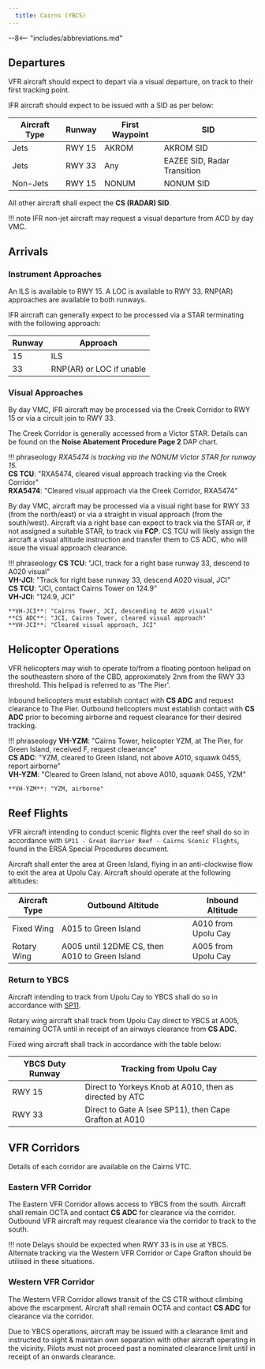 ```yaml
---
  title: Cairns (YBCS)
---
```


--8<-- "includes/abbreviations.md"

## Departures
VFR aircraft should expect to depart via a visual departure, on track to their first tracking point.

IFR aircraft should expect to be issued with a SID as per below:

| Aircraft Type | Runway | First Waypoint | SID |
| --- | --- | --- | --- |
| Jets | RWY 15 | AKROM | AKROM SID |
| Jets | RWY 33 | Any | EAZEE SID, Radar Transition |
| Non-Jets | RWY 15 | NONUM | NONUM SID |

All other aircraft shall expect the **CS (RADAR) SID**.

!!! note
    IFR non-jet aircraft may request a visual departure from ACD by day VMC.

## Arrivals
### Instrument Approaches
An ILS is available to RWY 15. A LOC is available to RWY 33. RNP(AR) approaches are available to both runways.

IFR aircraft can generally expect to be processed via a STAR terminating with the following approach:

| Runway | Approach |
| --- | --- |
| 15 | ILS |
| 33 | RNP(AR) or LOC if unable |

### Visual Approaches
By day VMC, IFR aircraft may be processed via the Creek Corridor to RWY 15 or via a circuit join to RWY 33.

The Creek Corridor is generally accessed from a Victor STAR. Details can be found on the **Noise Abatement Procedure Page 2** DAP chart. 

!!! phraseology
    *RXA5474 is tracking via the NONUM Victor STAR for runway 15.*  
    **CS TCU**: "RXA5474, cleared visual approach tracking via the Creek Corridor"  
    **RXA5474**: "Cleared visual approach via the Creek Corridor, RXA5474" 

By day VMC, aircraft may be processed via a visual right base for RWY 33 (from the north/east) or via a straight in visual approach (from the south/west). Aircraft via a right base can expect to track via the STAR or, if not assigned a suitable STAR, to track via **FCP**. CS TCU will likely assign the aircraft a visual altitude instruction and transfer them to CS ADC, who will issue the visual approach clearance.

!!! phraseology
    **CS TCU**: "JCI, track for a right base runway 33, descend to A020 visual"  
    **VH-JCI**: "Track for right base runway 33, descend A020 visual, JCI"  
    **CS TCU**: "JCI, contact Cairns Tower on 124.9"  
    **VH-JCI**: "124.9, JCI"  

    **VH-JCI**: "Cairns Tower, JCI, descending to A020 visual"  
    **CS ADC**: "JCI, Cairns Tower, cleared visual approach"  
    **VH-JCI**: "Cleared visual approach, JCI"

## Helicopter Operations
VFR helicopters may wish to operate to/from a floating pontoon helipad on the southeastern shore of the CBD, approximately 2nm from the RWY 33 threshold. This helipad is referred to as 'The Pier'.

Inbound helicopters must establish contact with **CS ADC** and request clearance to The Pier. Outbound helicopters must establish contact with **CS ADC** prior to becoming airborne and request clearance for their desired tracking.

!!! phraseology
    **VH-YZM**: "Cairns Tower, helicopter YZM, at The Pier, for Green Island, received F, request cleaerance"  
    **CS ADC**: "YZM, cleared to Green Island, not above A010, squawk 0455, report airborne"  
    **VH-YZM**: "Cleared to Green Island, not above A010, squawk 0455, YZM"  
    
    **VH-YZM**: "YZM, airborne"

## Reef Flights
VFR aircraft intending to conduct scenic flights over the reef shall do so in accordance with `SP11 - Great Barrier Reef - Cairns Scenic Flights`, found in the ERSA Special Procedures document.

Aircraft shall enter the area at Green Island, flying in an anti-clockwise flow to exit the area at Upolu Cay. Aircraft should operate at the following altitudes:

| Aircraft Type | Outbound Altitude | Inbound Altitude |
| --- | --- | --- |
| Fixed Wing | A015 to Green Island | A010 from Upolu Cay |
| Rotary Wing | A005 until 12DME CS, then A010 to Green Island | A005 from Upolu Cay |

### Return to YBCS
Aircraft intending to track from Upolu Cay to YBCS shall do so in accordance with [SP11](#reef-flights).

Rotary wing aircraft shall track from Upolu Cay direct to YBCS at A005, remaining OCTA until in receipt of an airways clearance from **CS ADC**.

Fixed wing aircraft shall track in accordance with the table below:

| YBCS Duty Runway | Tracking from Upolu Cay |
| --- | --- |
| RWY 15 | Direct to Yorkeys Knob at A010, then as directed by ATC |
| RWY 33 | Direct to Gate A (see SP11), then Cape Grafton at A010 |
 
## VFR Corridors
Details of each corridor are available on the Cairns VTC.

### Eastern VFR Corridor
The Eastern VFR Corridor allows access to YBCS from the south. Aircraft shall remain OCTA and contact **CS ADC** for clearance via the corridor. Outbound VFR aircraft may request clearance via the corridor to track to the south.

!!! note
    Delays should be expected when RWY 33 is in use at YBCS. Alternate tracking via the Western VFR Corridor or Cape Grafton should be utilised in these situations.

### Western VFR Corridor
The Western VFR Corridor allows transit of the CS CTR without climbing above the escarpment. Aircraft shall remain OCTA and contact **CS ADC** for clearance via the corridor. 

Due to YBCS operations, aircraft may be issued with a clearance limit and instructed to sight & maintain own separation with other aircraft operating in the vicinity. Pilots must not proceed past a nominated clearance limit until in receipt of an onwards clearance.